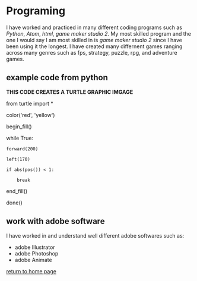 # Programing

I have worked and practiced in many different coding programs such as *Python*, *Atom*, *html*, *game maker studio 2*. My most skilled program
and the one I would say I am most skilled in is *game maker studio 2* since I have been using it the longest. I have created many differnent games
ranging across many genres such as fps, strategy, puzzle, rpg, and adventure games.

## example code from python

**THIS CODE CREATES A TURTLE GRAPHIC IMGAGE**

from turtle import *

color('red', 'yellow')

begin_fill()

while True:

    forward(200)
    
    left(170)
    
    if abs(pos()) < 1:
    
        break
        
end_fill()

done()

## work with adobe software
I have worked in and understand well different adobe softwares such as: 

- adobe Illustrator
- adobe Photoshop
- adobe Animate



[return to home page](./README.md)



 
